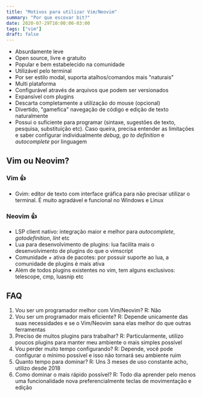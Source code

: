 ```yaml
---
title: "Motivos para utilizar Vim/Neovim"
summary: "Por que escovar bit?"
date: 2020-07-29T10:00:00-03:00
tags: ["vim"]
draft: false
---
```


- Absurdamente leve
- Open source, livre e gratuito
- Popular e bem estabelecido na comunidade
- Utilizável pelo terminal
- Por ser estilo modal, suporta atalhos/comandos mais "naturais"
- Multi plataforma
- Configurável através de arquivos que podem ser versionados
- Expansível com plugins
- Descarta completamente a utilização do mouse (opcional)
- Divertido, "gamefica" navegação de código e edição de texto naturalmente
- Possui o suficiente para programar (sintaxe, sugestões de texto, pesquisa, substituição etc). Caso queira, precisa entender as limitações e saber configurar individualmente *debug*, *go to definition* e *autocomplete* por linguagem

## Vim ou Neovim?

### Vim 👍

- Gvim: editor de texto com interface gráfica para não precisar utilizar o terminal. É muito agradável e funcional no Windows e Linux

### Neovim 👍

- LSP client nativo: integração maior e melhor para *autocomplete*, *gotodefinition*, *lint* etc
- Lua para desenvolvimento de plugins: lua facilita mais o desenvolvimento de plugins do que o vimscript
- Comunidade + ativa de pacotes: por possuir suporte ao lua, a comunidade de plugins é mais ativa
- Além de todos plugins existentes no vim, tem alguns exclusivos: telescope, cmp, luasnip etc

## FAQ

1. Vou ser um programador melhor com Vim/Neovim? R: Não
2. Vou ser um programador mais eficiente? R: Depende unicamente das suas necessidades e se o Vim/Neovim sana elas melhor do que outras ferramentas
3. Preciso de muitos plugins para trabalhar? R: Particularmente, utilizo poucos plugins para manter meu ambiente o mais simples possível
4. Vou perder muito tempo configurando? R: Depende, você pode configurar o mínimo possível e isso não tornará seu ambiente ruim
5. Quanto tempo para dominar? R: Uns 3 meses de uso constante acho, utilizo desde 2018
6. Como dominar o mais rápido possível? R: Todo dia aprender pelo menos uma funcionalidade nova preferencialmente teclas de movimentação e edição
